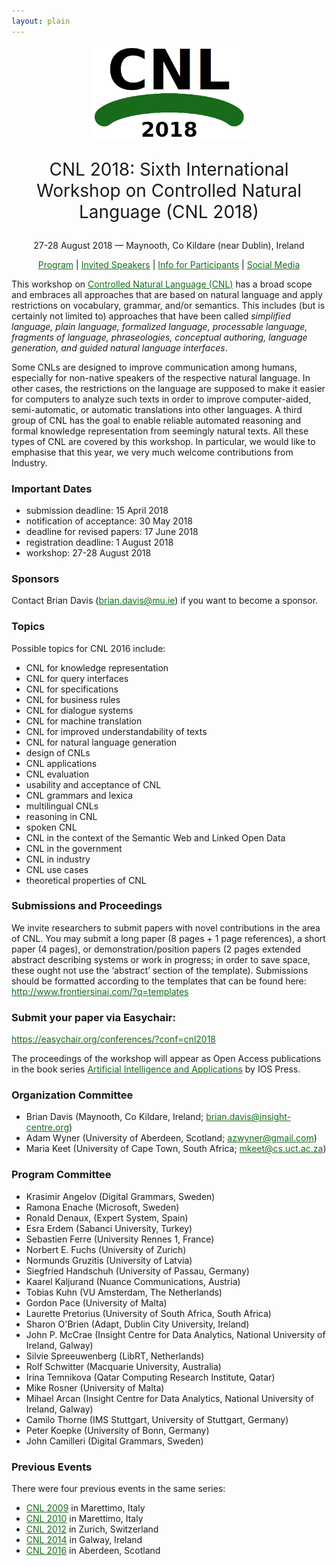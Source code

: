 ```yaml
---
layout: plain
---
```

<style>
a { color: #176B1B; }
#main_content a:hover { color: #30a030; }
</style>
<p align="middle"><img src="cnl2018logo.png" width="250"/></p>
<p align="middle" style="font-size:200%">CNL 2018: Sixth International Workshop on Controlled Natural Language (CNL 2018)</p>
<p align="middle">27-28 August 2018 — Maynooth, Co Kildare (near Dublin), Ireland</p>
<p class="tabs" align="middle">
<a href="cnl2018program.html">Program</a> | <a href="cnl2018speakers.html">Invited Speakers</a>  | <a href="cnl2018info.html">Info for Participants</a> | <a href="cnl2018SM.html">Social Media</a>
</p>


This workshop on [Controlled Natural Language (CNL)](index.html) has a broad scope and embraces all approaches that are based on natural language and apply restrictions on vocabulary, grammar, and/or semantics. This includes (but is certainly not limited to) approaches that have been called _simplified language, plain language, formalized language, processable language, fragments of language, phraseologies, conceptual authoring, language generation, and guided natural language interfaces_.

Some CNLs are designed to improve communication among humans, especially for non-native speakers of the respective natural language. In other cases, the restrictions on the language are supposed to make it easier for computers to analyze such texts in order to improve computer-aided, semi-automatic, or automatic translations into other languages. A third group of CNL has the goal to enable reliable automated reasoning and formal knowledge representation from seemingly natural texts. All these types of CNL are covered by this workshop. In particular, we would like to emphasise that this year, we very much welcome contributions from Industry.


### Important Dates

- submission deadline: 15 April 2018
- notification of acceptance: 30 May 2018
- deadline for revised papers: 17 June 2018
- registration deadline: 1 August 2018
- workshop: 27-28 August 2018

### Sponsors

Contact Brian Davis (brian.davis@mu.ie)  if you want to become a sponsor.

### Topics

Possible topics for CNL 2016 include:

- CNL for knowledge representation
- CNL for query interfaces
- CNL for specifications
- CNL for business rules
- CNL for dialogue systems
- CNL for machine translation
- CNL for improved understandability of texts
- CNL for natural language generation
- design of CNLs
- CNL applications
- CNL evaluation
- usability and acceptance of CNL
- CNL grammars and lexica
- multilingual CNLs
- reasoning in CNL
- spoken CNL
- CNL in the context of the Semantic Web and Linked Open Data
- CNL in the government
- CNL in industry
- CNL use cases
- theoretical properties of CNL

### Submissions and Proceedings

We invite researchers to submit papers with novel contributions in the area of CNL. You may submit a long paper (8 pages + 1 page references), a short paper (4 pages), or demonstration/position papers (2 pages extended abstract describing systems or work in progress; in order to save space, these ought not use the ‘abstract’ section of the template). Submissions should be formatted according to the templates that can be found here: http://www.frontiersinai.com/?q=templates


### Submit your paper via Easychair:

https://easychair.org/conferences/?conf=cnl2018


The proceedings of the workshop will appear as Open Access publications in the book series [Artificial Intelligence and Applications](http://www.frontiersinai.com/) by IOS Press.

### Organization Committee

- Brian Davis (Maynooth, Co Kildare, Ireland; brian.davis@insight-centre.org)
- Adam Wyner (University of Aberdeen, Scotland; azwyner@gmail.com)
- Maria Keet (University of Cape Town, South Africa; mkeet@cs.uct.ac.za)

### Program Committee

- Krasimir Angelov (Digital Grammars, Sweden)
- Ramona Enache (Microsoft, Sweden)
- Ronald Denaux, (Expert System, Spain)
- Esra Erdem (Sabanci University, Turkey)
- Sebastien Ferre (University Rennes 1, France)
- Norbert E. Fuchs  (University of Zurich)
- Normunds Gruzitis (University of Latvia)
- Siegfried Handschuh (University of Passau, Germany)
- Kaarel Kaljurand (Nuance Communications, Austria)
- Tobias Kuhn (VU Amsterdam, The Netherlands)
- Gordon Pace (University of Malta)
- Laurette Pretorius (University of South Africa, South Africa)
- Sharon O'Brien (Adapt, Dublin City University, Ireland)
- John P. McCrae (Insight Centre for Data Analytics, National University of Ireland, Galway)
- Silvie Spreeuwenberg (LibRT, Netherlands)
- Rolf Schwitter (Macquarie University, Australia)
- Irina Temnikova (Qatar Computing Research Institute, Qatar)
- Mike Rosner (University of Malta)
- Mihael	Arcan (Insight Centre for Data Analytics, National University of Ireland, Galway)
- Camilo Thorne (IMS Stuttgart, University of Stuttgart, Germany)
- Peter	Koepke	(University of Bonn, Germany)
- John Camilleri (Digital Grammars, Sweden)

### Previous Events

There were four previous events in the same series:

- [CNL 2009](http://attempto.ifi.uzh.ch/site/cnl2009/) in Marettimo, Italy
- [CNL 2010](http://staff.um.edu.mt/mros1/cnl2010/index.html) in Marettimo, Italy
- [CNL 2012](http://attempto.ifi.uzh.ch/site/cnl2012/) in Zurich, Switzerland
- [CNL 2014](http://attempto.ifi.uzh.ch/site/cnl2014/) in Galway, Ireland
- [CNL 2016](http://www.sigcnl.org/cnl2016.html) in Aberdeen, Scotland

